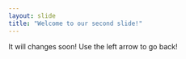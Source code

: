 ```yaml
---
layout: slide
title: "Welcome to our second slide!"
---
```

It will changes soon!
Use the left arrow to go back!
